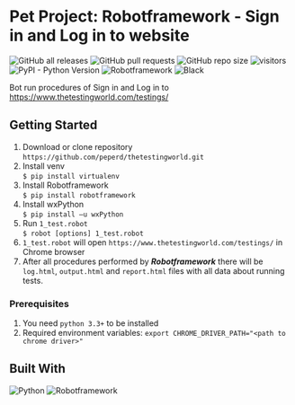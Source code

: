 # Pet Project: Robotframework - Sign in and Log in to website
![GitHub all releases](https://img.shields.io/github/downloads/peperd/thetestingworld/total?logo=Github)
![GitHub pull requests](https://img.shields.io/github/issues-pr/peperd/thetestingworld?logo=GIthub)
![GitHub repo size](https://img.shields.io/github/repo-size/peperd/thetestingworld?logo=Github)
![visitors](https://visitor-badge.glitch.me/badge?page_id=https://github.com/peperd/thetestingworld&left_color=green&right_color=red)
![PyPI - Python Version](https://img.shields.io/pypi/pyversions/scrapy)
![Robotframework](https://img.shields.io/badge/Robotframework-black?style=plastic&logo=Robotframework)
![Black](https://img.shields.io/badge/code_style-black-black)


Bot run procedures of Sign in and Log in to https://www.thetestingworld.com/testings/


## Getting Started

1. Download or clone repository </br> `https://github.com/peperd/thetestingworld.git`
2. Install venv </br> `$ pip install virtualenv`
3. Install Robotframework </br> `$ pip install robotframework`
4. Install wxPython </br> `$ pip install –u wxPython`
5. Run `1_test.robot` </br> `$ robot [options] 1_test.robot`
6. `1_test.robot` will open `https://www.thetestingworld.com/testings/` in Chrome browser
7. After all procedures performed by ***Robotframework*** there will be `log.html`,  `output.html` and `report.html` files with all data about running tests.


### Prerequisites
1. You need `python 3.3+` to be installed
3. Required environment variables: `export CHROME_DRIVER_PATH="<path to chrome driver>"`

## Built With

![Python](https://img.shields.io/badge/Python-3.9-informational?style=for-the-badge&logo=Python)
![Robotframework](https://img.shields.io/badge/Robotframework-black?style=for-the-badge&logo=Robotframework)

